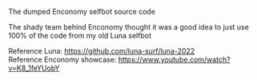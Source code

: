 The dumped Enconomy selfbot source code

The shady team behind Enconomy thought it was a good idea to just use 100% of the code from my old Luna selfbot

Reference Luna: https://github.com/luna-surf/luna-2022  
Reference Enconomy showcase: https://www.youtube.com/watch?v=K8_1feYUobY
